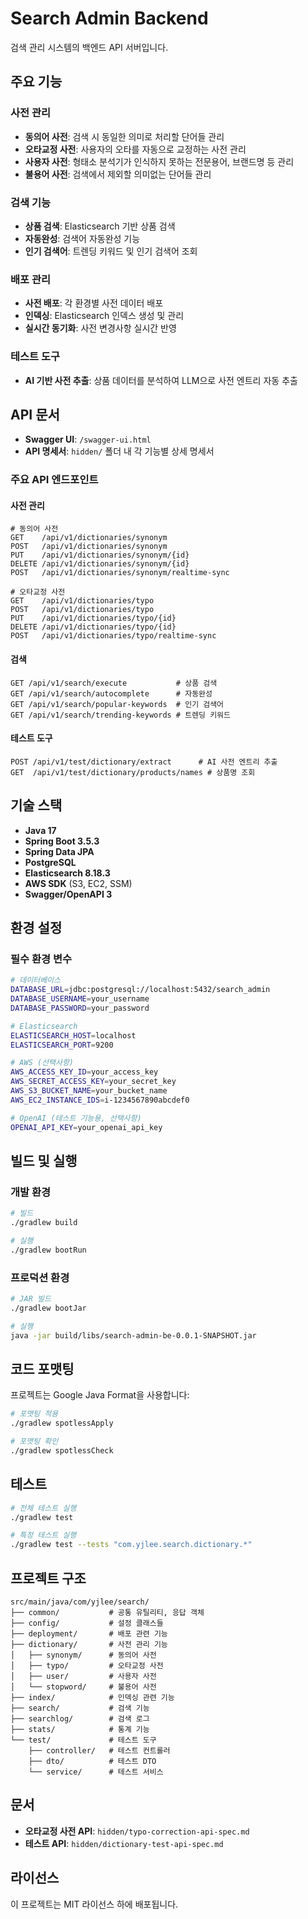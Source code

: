 # Search Admin Backend

검색 관리 시스템의 백엔드 API 서버입니다.

## 주요 기능

### 사전 관리
- **동의어 사전**: 검색 시 동일한 의미로 처리할 단어들 관리
- **오타교정 사전**: 사용자의 오타를 자동으로 교정하는 사전 관리
- **사용자 사전**: 형태소 분석기가 인식하지 못하는 전문용어, 브랜드명 등 관리
- **불용어 사전**: 검색에서 제외할 의미없는 단어들 관리

### 검색 기능
- **상품 검색**: Elasticsearch 기반 상품 검색
- **자동완성**: 검색어 자동완성 기능
- **인기 검색어**: 트렌딩 키워드 및 인기 검색어 조회

### 배포 관리
- **사전 배포**: 각 환경별 사전 데이터 배포
- **인덱싱**: Elasticsearch 인덱스 생성 및 관리
- **실시간 동기화**: 사전 변경사항 실시간 반영

### 테스트 도구
- **AI 기반 사전 추출**: 상품 데이터를 분석하여 LLM으로 사전 엔트리 자동 추출

## API 문서

- **Swagger UI**: `/swagger-ui.html`
- **API 명세서**: `hidden/` 폴더 내 각 기능별 상세 명세서

### 주요 API 엔드포인트

#### 사전 관리
```
# 동의어 사전
GET    /api/v1/dictionaries/synonym
POST   /api/v1/dictionaries/synonym
PUT    /api/v1/dictionaries/synonym/{id}
DELETE /api/v1/dictionaries/synonym/{id}
POST   /api/v1/dictionaries/synonym/realtime-sync

# 오타교정 사전  
GET    /api/v1/dictionaries/typo
POST   /api/v1/dictionaries/typo
PUT    /api/v1/dictionaries/typo/{id}
DELETE /api/v1/dictionaries/typo/{id}
POST   /api/v1/dictionaries/typo/realtime-sync
```

#### 검색
```
GET /api/v1/search/execute           # 상품 검색
GET /api/v1/search/autocomplete      # 자동완성
GET /api/v1/search/popular-keywords  # 인기 검색어
GET /api/v1/search/trending-keywords # 트렌딩 키워드
```

#### 테스트 도구
```
POST /api/v1/test/dictionary/extract      # AI 사전 엔트리 추출
GET  /api/v1/test/dictionary/products/names # 상품명 조회
```

## 기술 스택

- **Java 17**
- **Spring Boot 3.5.3**
- **Spring Data JPA**
- **PostgreSQL**
- **Elasticsearch 8.18.3**
- **AWS SDK** (S3, EC2, SSM)
- **Swagger/OpenAPI 3**

## 환경 설정

### 필수 환경 변수
```bash
# 데이터베이스
DATABASE_URL=jdbc:postgresql://localhost:5432/search_admin
DATABASE_USERNAME=your_username
DATABASE_PASSWORD=your_password

# Elasticsearch
ELASTICSEARCH_HOST=localhost
ELASTICSEARCH_PORT=9200

# AWS (선택사항)
AWS_ACCESS_KEY_ID=your_access_key
AWS_SECRET_ACCESS_KEY=your_secret_key
AWS_S3_BUCKET_NAME=your_bucket_name
AWS_EC2_INSTANCE_IDS=i-1234567890abcdef0

# OpenAI (테스트 기능용, 선택사항)
OPENAI_API_KEY=your_openai_api_key
```

## 빌드 및 실행

### 개발 환경
```bash
# 빌드
./gradlew build

# 실행
./gradlew bootRun
```

### 프로덕션 환경
```bash
# JAR 빌드
./gradlew bootJar

# 실행
java -jar build/libs/search-admin-be-0.0.1-SNAPSHOT.jar
```

## 코드 포맷팅

프로젝트는 Google Java Format을 사용합니다:

```bash
# 포맷팅 적용
./gradlew spotlessApply

# 포맷팅 확인
./gradlew spotlessCheck
```

## 테스트

```bash
# 전체 테스트 실행
./gradlew test

# 특정 테스트 실행
./gradlew test --tests "com.yjlee.search.dictionary.*"
```

## 프로젝트 구조

```
src/main/java/com/yjlee/search/
├── common/           # 공통 유틸리티, 응답 객체
├── config/           # 설정 클래스들
├── deployment/       # 배포 관련 기능
├── dictionary/       # 사전 관리 기능
│   ├── synonym/      # 동의어 사전
│   ├── typo/         # 오타교정 사전
│   ├── user/         # 사용자 사전
│   └── stopword/     # 불용어 사전
├── index/            # 인덱싱 관련 기능
├── search/           # 검색 기능
├── searchlog/        # 검색 로그
├── stats/            # 통계 기능
└── test/             # 테스트 도구
    ├── controller/   # 테스트 컨트롤러
    ├── dto/          # 테스트 DTO
    └── service/      # 테스트 서비스
```

## 문서

- **오타교정 사전 API**: `hidden/typo-correction-api-spec.md`
- **테스트 API**: `hidden/dictionary-test-api-spec.md`

## 라이선스

이 프로젝트는 MIT 라이선스 하에 배포됩니다. 